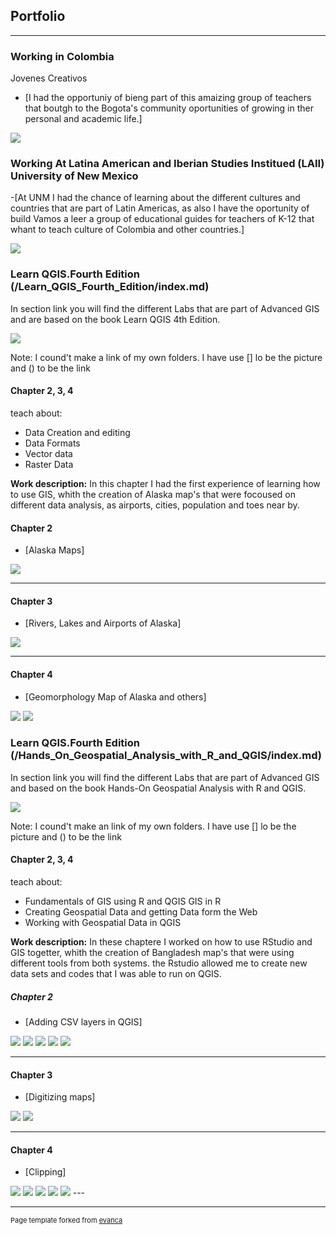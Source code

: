 ## Portfolio

---
### Working in Colombia
Jovenes Creativos 
- [I had the opportuniy of bieng part of this amaizing group of teachers that boutgh to the Bogota's community oportunities of growing in ther personal and academic life.]

 <a href="https://youtu.be/CsW9gm01qoE?list=LL"> <img src="/images/3C7550E5-8F23-4F7F-812B-AB26C26E5197.jpeg?raw=true"/> </a> 

### Working At Latina American and Iberian Studies Institued (LAII) University of New Mexico 
-[At UNM I had the chance of learning about the different cultures and countries that are part of Latin Americas, as also I have the oportunity of build Vamos a leer a group of educational guides for teachers of K-12 that whant to teach culture of Colombia and other countries.]

<a href="https://teachinglatinamericathroughliterature.wordpress.com/2020/05/20/colombias-virtual-cultural-box/L"> <img src="/images/7CE707FC-FE29-4A1B-8F04-9B2581BFCA03.jpeg?raw=true"/> </a> 

### Learn QGIS.Fourth Edition (/Learn_QGIS_Fourth_Edition/index.md)

In section link you will find the different Labs that are part of Advanced GIS and are based on the book Learn QGIS 4th Edition.

[<img src="/images/Chapter 2.jpeg?raw=true"/>](/Learn_QGIS_Fourth_Edition/index.md)

Note: I cound't make a link of my own folders. I have use [] lo be the picture and () to be the link
#### Chapter 2, 3, 4
teach about:
 - Data Creation and editing 
 - Data Formats
 - Vector data
 - Raster Data
 
**Work description:** In this chapter I had the first experience of learning how to use GIS, whith the creation of Alaska map's that were focoused on different data analysis, as airports, cities, population and toes near by.

#### Chapter 2
- [Alaska Maps]
<img src="/images/Chapter 2.jpeg?raw=true"/>

---

#### Chapter 3

- [Rivers, Lakes and Airports of Alaska]
<img src="/images/Chapter 3.jpeg?raw=true"/>

---

#### Chapter 4

- [Geomorphology Map of Alaska and others]
<img src="/images/Chapter 4.jpeg?raw=true"/>
<img src="/images/Image 3-02-21 at 3.08 PM.jpeg?raw=true"/>




### Learn QGIS.Fourth Edition (/Hands_On_Geospatial_Analysis_with_R_and_QGIS/index.md)

In section link you will find the different Labs that are part of Advanced GIS and based on the book Hands-On Geospatial Analysis with R and QGIS.

[<img src="/Hands-On Geospatial Analysis with R and QGIS/chapter 2/43D335C2-1C27-4906-9D3E-3972CB9E9A48.jpeg?raw=true"/>](/Hands_On_Geospatial_Analysis_with_R_and_QGIS/index.md)



Note: I cound't make an link of my own folders. I have use [] lo be the picture and () to be the link


#### Chapter 2, 3, 4
teach about:
 - Fundamentals of GIS using R and QGIS  GIS in R 
 - Creating Geospatial Data and getting Data form the Web 
 - Working with Geospatial Data in QGIS
 
**Work description:** In these chaptere I worked on how to use RStudio and GIS togetter, whith the creation of Bangladesh map's that were using different tools from both systems. the Rstudio allowed me to create new data sets and codes that I was able to run on QGIS.

##### Chapter 2
- [Adding CSV layers in QGIS]

<img src="/Hands-On Geospatial Analysis with R and QGIS/chapter 4/4558617E-AD76-412C-8762-45EFB00E50AD.jpeg?raw=true"/>

<img src="/Hands-On Geospatial Analysis with R and QGIS/chapter 2/5664C5E5-6068-476F-8C8E-CCB2BC526A87.jpeg?raw=true"/>

<img src="/Hands-On Geospatial Analysis with R and QGIS/chapter 2/43D335C2-1C27-4906-9D3E-3972CB9E9A48.jpeg?raw=true"/>

<img src="/Hands-On Geospatial Analysis with R and QGIS/chapter 2/5DFF59F9-CCA0-46DB-A88C-6603E1D43C04.jpeg?raw=true"/>

<img src="/Hands-On Geospatial Analysis with R and QGIS/chapter 2/7C04E742-FB22-4526-A31E-79FE720A245B.jpeg?raw=true"/>

---

#### Chapter 3

- [Digitizing maps]


<img src="/Hands-On Geospatial Analysis with R and QGIS/chapter 3/25364E22-7B4F-405B-B349-DA2624C20D53.jpeg?raw=true"/>

<img src="/Hands-On Geospatial Analysis with R and QGIS/chapter 4/AE748CA2-4A6C-4A55-B08F-A10D3180ABCB.jpeg?raw=true"/>

---

#### Chapter 4

- [Clipping]

<img src="/Hands-On Geospatial Analysis with R and QGIS/chapter 4/4558617E-AD76-412C-8762-45EFB00E50AD.jpeg?raw=true"/>

<img src="/Hands-On Geospatial Analysis with R and QGIS/chapter 4/8B1245F1-F3C8-4E19-8DC7-1F25D0AD6D94.jpeg?raw=true"/>

<img src="/Hands-On Geospatial Analysis with R and QGIS/chapter 4/BA64EF55-5E9A-4F79-8A08-75DE10D80553.jpeg?raw=true"/>

<img src="/Hands-On Geospatial Analysis with R and QGIS/chapter 4/17F98837-8B0D-4086-9ECA-1A6EBBF354DF.jpeg?raw=true"/>

<img src="/Hands-On Geospatial Analysis with R and QGIS/chapter 4/966AA575-D0D9-412F-B326-7A2E7F48FCF2.jpeg?raw=true"/>
---



---
<p style="font-size:11px">Page template forked from <a href="https://github.com/evanca/quick-portfolio">evanca</a></p>
<!-- Remove above link if you don't want to attibute -->
